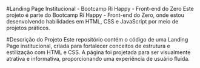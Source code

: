 #Landing Page Institucional - Bootcamp Ri Happy - Front-end do Zero
Este projeto é parte do Bootcamp Ri Happy - Front-end do Zero, onde estou desenvolvendo habilidades em HTML, CSS e JavaScript por meio de projetos práticos.

#Descrição do Projeto
Este repositório contém o código de uma Landing Page institucional, criada para fortalecer conceitos de estrutura e estilização com HTML e CSS. A página foi projetada para ser visualmente atrativa e informativa, proporcionando uma experiência de usuário fluida.
